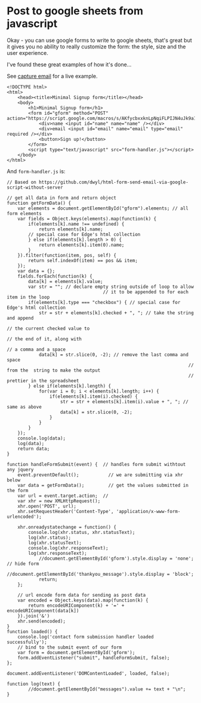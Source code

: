 ﻿# Post to google sheets from javascript

Okay - you can use google forms to write to google sheets, that's great but it gives you no ability to really customize the form: the style, size and the user experience.

I've found these great examples of how it's done...

See [capture email](.\capture-email.html) for a live example.

	<!DOCTYPE html>
	<html>
		<head><title>Minimal Signup form</title></head>
		<body>
			<h1>Minimal Signup form</h1>
			<form id="gform" method="POST" action="https://script.google.com/macros/s/AKfycbxxknLpNqiFLPIJN4uJk9a1olIZVHigYHEn4ifur0_vK6WnB3NW/exec">
				<div>name <input id="name" name="name" /></div>
				<div>email <input id="email" name="email" type="email" required /></div>
				<button>Sign up!</button>
			</form>
			<script type="text/javascript" src="form-handler.js"></script>
		</body>
	</html>

And `form-handler.js` is:

	// Based on https://github.com/dwyl/html-form-send-email-via-google-script-without-server

	// get all data in form and return object
	function getFormData() {
		var elements = document.getElementById("gform").elements; // all form elements
		var fields = Object.keys(elements).map(function(k) {
			if(elements[k].name !== undefined) {
				return elements[k].name;
			// special case for Edge's html collection
			} else if(elements[k].length > 0) {
				return elements[k].item(0).name;
			}
		}).filter(function(item, pos, self) {
			return self.indexOf(item) == pos && item;
		});
		var data = {};
		fields.forEach(function(k) {
			data[k] = elements[k].value;
			var str = ""; // declare empty string outside of loop to allow
										// it to be appended to for each item in the loop
			if(elements[k].type === "checkbox") { // special case for Edge's html collection
				str = str + elements[k].checked + ", "; // take the string and append
																								// the current checked value to
																								// the end of it, along with
																								// a comma and a space
				data[k] = str.slice(0, -2); // remove the last comma and space
																		// from the  string to make the output
																		// prettier in the spreadsheet
			} else if(elements[k].length) {
				for(var i = 0; i < elements[k].length; i++) {
					if(elements[k].item(i).checked) {
						str = str + elements[k].item(i).value + ", "; // same as above
						data[k] = str.slice(0, -2);
					}
				}
			}
		});
		console.log(data);
		log(data);
		return data;
	}

	function handleFormSubmit(event) {  // handles form submit withtout any jquery
		event.preventDefault();           // we are submitting via xhr below
		var data = getFormData();         // get the values submitted in the form
		var url = event.target.action;  //
		var xhr = new XMLHttpRequest();
		xhr.open('POST', url);
		xhr.setRequestHeader('Content-Type', 'application/x-www-form-urlencoded');

		xhr.onreadystatechange = function() {
			console.log(xhr.status, xhr.statusText);
			log(xhr.status);
			log(xhr.statusText);
			console.log(xhr.responseText);
			log(xhr.responseText);
				//document.getElementById('gform').style.display = 'none'; // hide form
				//document.getElementById('thankyou_message').style.display = 'block';
				return;
		};

		// url encode form data for sending as post data
		var encoded = Object.keys(data).map(function(k) {
			return encodeURIComponent(k) + '=' + encodeURIComponent(data[k])
		}).join('&')
		xhr.send(encoded);
	}
	function loaded() {
		console.log('contact form submission handler loaded successfully');
		// bind to the submit event of our form
		var form = document.getElementById('gform');
		form.addEventListener("submit", handleFormSubmit, false);
	};

	document.addEventListener('DOMContentLoaded', loaded, false);

	function log(text) {
			//document.getElementById("messages").value += text + "\n";
	}